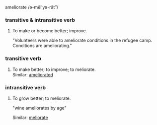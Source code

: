 ameliorate /ə-mēl′yə-rāt″/

### transitive & intransitive verb

1. To make or become better; improve.
    
    "Volunteers were able to ameliorate conditions in the refugee camp. Conditions are ameliorating."
    

### transitive verb

1. To make better; to improve; to meliorate.  
    Similar: [ameliorated](https://duckduckgo.com/?q=ameliorated%20definition&ia=definition)

### intransitive verb

1. To grow better; to meliorate.
    
    "wine ameliorates by age"
    
    Similar: [meliorate](https://duckduckgo.com/?q=meliorate%20definition&ia=definition)